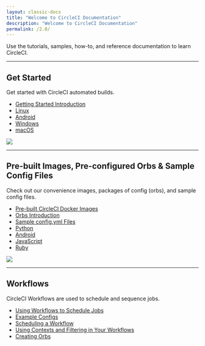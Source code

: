 ```yaml
---
layout: classic-docs
title: "Welcome to CircleCI Documentation"
description: "Welcome to CircleCI Documentation"
permalink: /2.0/
---
```


Use the tutorials, samples, how-to, and reference documentation to learn CircleCI.

<hr class="hidden-xs" />

<div class="row">
  <div class="col-xs-12 col-sm-6">
    <h2>Get Started</h2>
    <p>Get started with CircleCI automated builds.</p>
    <ul>
      <li><a href="/docs/2.0/getting-started/">Getting Started Introduction</a></li>
      <li><a href="/docs/2.0/hello-world/">Linux</a></li>
      <li><a href="/docs/2.0/hello-world/#hello-world-for-android">Android</a></li>
      <li><a href="/docs/2.0/hello-world-windows/">Windows</a></li>
      <li><a href="/docs/2.0/hello-world-macos/">macOS</a></li>
    </ul>
  </div>
  <div class="col-xs-12 col-sm-6">
     <a href="/docs/2.0/executor-intro/"><img src="{{ site.baseurl }}/assets/img/docs/executor_types.png"></a> 
  </div>
  <div class="col-xs-12">
    <hr />
  </div>
  <div class="col-xs-12 col-sm-6">
    <h2>Pre-built Images, Pre-configured Orbs & Sample Config Files</h2>
    <p>Check out our convenience images, packages of config (orbs), and sample config files.</p>
    <ul>
      <li><a href="/docs/2.0/circleci-images/">Pre-built CircleCI Docker Images</a></li>
        <li><a href="/docs/2.0/orb-intro/">Orbs Introduction</a></li>
        <li><a href="/docs/2.0/sample-config/">Sample config.yml Files</a></li>
        <li><a href="/docs/2.0/language-python/">Python</a></li>
        <li><a href="/docs/2.0/language-android/">Android</a></li>
        <li><a href="/docs/2.0/language-javascript/">JavaScript</a></li>
      <li><a href="/docs/2.0/language-ruby/">Ruby</a></li>
      </ul>
  </div>
  <div class="col-xs-12 col-sm-6">
    <a href="/docs/config-builder/"><img src="{{ site.baseurl }}/assets/img/docs/executor_types.png"></a>
    </div>
  <div class="col-xs-12">
    <hr />
  </div>
  <div class="col-xs-12 col-sm-6">
    <h2>Workflows</h2>
    <p>CircleCI Workflows are used to schedule and sequence jobs.</p>
    <ul>
      <li><a href="/docs/2.0/workflows/">Using Workflows to Schedule Jobs</a></li>
      <li><a href="/docs/2.0/workflows/#workflows-configuration-examples">Example Configs</a></li>
      <li><a href="/docs/2.0/workflows/#scheduling-a-workflow">Scheduling a Workflow</a></li>
      <li><a href="/docs/2.0/workflows/#using-contexts-and-filtering-in-your-workflows">Using Contexts and Filtering in Your Workflows</a></li>
      <li><a href="/docs/2.0/creating-orbs/">Creating Orbs</a></li>
    </ul>
  </div>
</div>
